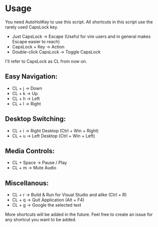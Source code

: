 <h1>Usage</h1>

You need AutoHotKey to use this script.
All shortcuts in this script use the rarely used CapsLock key.
<ul>
<li>Just CapsLock -> Escape (Useful for vim users and in general makes Escape easier to reach)
<li>CapsLock + Key -> Action
<li>Double-click CapsLock -> Toggle CapsLock
</ul>

I'll refer to CapsLock as CL from now on.

<h2>Easy Navigation:</h2>
<ul>
<li>CL + j -> Down 
<li>CL + k -> Up
<li>CL + h -> Left
<li>CL + l -> Right
</ul>

<h2>Desktop Switching:</h2>

<ul>
<li>CL + i -> Right Desktop (Ctrl + Win + Right)
<li>CL + u -> Left Desktop (Ctrl + Win + Left)
</ul>

<h2>Media Controls:</h2>

<ul>
<li> CL + Space -> Pause / Play
<li> CL + m -> Mute Audio
</ul>

<h2>Miscellanous:</h2>

<ul>
<li>CL + r -> Build & Run for Visual Studio and alike (Ctrl + R)
<li>CL + q -> Quit Application (Alt + F4)
<li>CL + g -> Google the selected text
</ul>


More shortcuts will be added in the future. Feel free to create an issue for any shortcut you want to be added.
